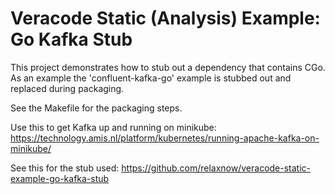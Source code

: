 # Veracode Static (Analysis) Example: Go Kafka Stub

This project demonstrates how to stub out a dependency that contains CGo.
As an example the 'confluent-kafka-go' example is stubbed out and replaced during packaging.

See the Makefile for the packaging steps.

Use this to get Kafka up and running on minikube: https://technology.amis.nl/platform/kubernetes/running-apache-kafka-on-minikube/

See this for the stub used: https://github.com/relaxnow/veracode-static-example-go-kafka-stub

